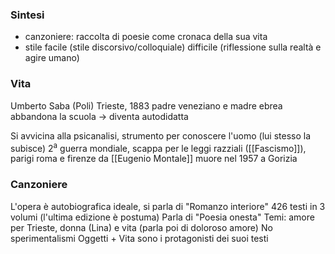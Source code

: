 ### Sintesi
- canzoniere: raccolta di poesie come cronaca della sua vita
- stile facile (stile discorsivo/colloquiale) difficile (riflessione sulla realtà e agire umano)

### Vita
Umberto Saba (Poli)
Trieste, 1883
padre veneziano e madre ebrea
abbandona la scuola -> diventa autodidatta

Si avvicina alla psicanalisi, strumento per conoscere l'uomo (lui stesso la subisce)
2<sup>a</sup> guerra mondiale, scappa per le leggi razziali ([[Fascismo]]), parigi roma e firenze da [[Eugenio Montale]]
muore nel 1957 a Gorizia

### Canzoniere
L'opera è autobiografica ideale, si parla di "Romanzo interiore"
426 testi in 3 volumi (l'ultima edizione è postuma)
Parla di "Poesia onesta"
Temi: amore per Trieste, donna (Lina) e vita (parla poi di doloroso amore)
No sperimentalismi
Oggetti + Vita sono i protagonisti dei suoi testi

